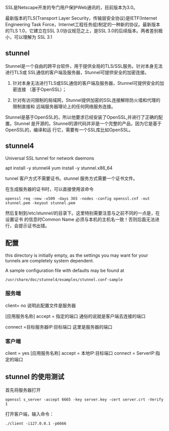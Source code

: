 SSL是Netscape开发的专门用户保护Web通讯的，目前版本为3.0。

最新版本的TLS(Transport Layer Security，传输层安全协议)是IETF(Internet
Engineering Task Force，Internet工程任务组)制定的一种新的协议。最新版本的TLS
1.0，它建立在SSL 3.0协议规范之上，是SSL 3.0的后续版本。两者差别极小，可以理解为
SSL 3.1

## stunnel

Stunnel是一个自由的跨平台软件，用于提供全局的TLS/SSL服务。针对本身无法进行TLS或
SSL通信的客户端及服务器，Stunnel可提供安全的加密连接。

1. 针对本身无法进行TLS或SSL通信的客户端及服务器，Stunnel可提供安全的加密连接
   （基于OpenSSL）；

2. 针对有访问限制的局域网，Stunnel提供加密的SSL连接解除防火墙和代理的限制直接和
   远端服务器理论上的任何网络服务连接。

Stunnel是基于OpenSSL的，所以他要求已经安装了OpenSSL,并进行了正确的配置。Stunnel
是开源的。Stunnel的源代码并非是一个完整的产品，因为它是基于OpenSSL的，编译和运
行它，需要有一个SSL库比如OpenSSL。


## stunnel4

Universal SSL tunnel for network daemons


apt install -y stunnel4
yum install -y stunnel.x86_64


tunnel 客户方式不需要证书。stunnel 服务方式需要一个证书文件。

在生成服务器的证书时，可以直接使用该命令

    openssl req -new -x509 -days 365 -nodes -config openssl.cnf -out stunnel.pem -keyout stunnel.pem

然后复制到/etc/stunnel/的目录下。这里特别需要注意与之前不同的一点是，在设置证书
的信息时Common Name 必须与本机的主机名一致！否则后面无法进行，会提示证书出错。



## 配置

this directory is initially empty, as the settings you may want for your
tunnels are completely system dependent.

A sample configuration file with defaults may be found at

    /usr/share/doc/stunnel4/examples/stunnel.conf-sample


### 服务端

client= no
    说明此配置文件是服务器

[应用服务名称]
accept = 指定的端口
    通俗的说就是客户端去连接的端口

connect =目标服务器IP:目标端口
    这里是服务器的端口


### 客户端

client = yes
[应用服务名称]
accept = 本地IP:目标端口
connect = ServerIP:指定的端口



## stunnel 的使用测试

首先将服务器打开

    openssl s_server -accept 6665 -key server.key -cert server.crt -Verify 1

打开客户端，输入命令：

    ./client -i127.0.0.1 -p6666

